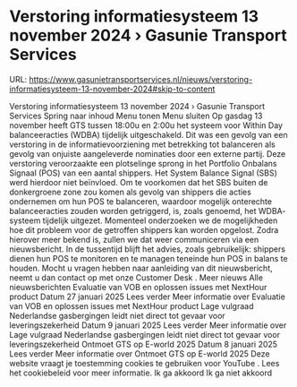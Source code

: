 # Verstoring informatiesysteem 13 november 2024 › Gasunie Transport Services

URL: https://www.gasunietransportservices.nl/nieuws/verstoring-informatiesysteem-13-november-2024#skip-to-content

Verstoring informatiesysteem 13 november 2024 › Gasunie Transport Services
Spring naar inhoud
Menu tonen
Menu sluiten
Op
gasdag
13 november heeft
GTS
tussen 18:00u en 2:00u het
systeem
voor Within Day balanceeracties (WDBA) tijdelijk uitgeschakeld. Dit was een gevolg van een verstoring in de informatievoorziening met betrekking tot balanceren als gevolg van onjuiste aangeleverde nominaties door een externe partij. Deze verstoring veroorzaakte een plotselinge sprong in het
Portfolio Onbalans Signaal
(POS) van een aantal shippers. Het System Balance Signal (SBS) werd hierdoor niet beïnvloed. Om te voorkomen dat het SBS buiten de
donkergroene zone
zou komen als gevolg van shippers die acties ondernemen om hun POS te balanceren, waardoor mogelijk onterechte balanceeracties zouden worden getriggerd, is, zoals genoemd, het WDBA-
systeem
tijdelijk uitgezet. Momenteel onderzoeken we de mogelijkheden hoe dit probleem voor de getroffen shippers kan worden opgelost. Zodra hierover meer bekend is, zullen we dat weer communiceren via een nieuwsbericht.
In de tussentijd blijft het advies, zoals gebruikelijk: shippers dienen hun POS te monitoren en te managen teneinde hun POS in balans te houden.
Mocht u vragen hebben naar aanleiding van dit nieuwsbericht, neemt u dan contact op met onze
Customer Desk
.
Meer nieuws
Alle nieuwsberichten
Evaluatie van VOB en oplossen issues met NextHour product
Datum
27 januari 2025
Lees verder
Meer informatie over Evaluatie van VOB en oplossen issues met NextHour product
Lage vulgraad Nederlandse gasbergingen leidt niet direct tot gevaar voor leveringszekerheid
Datum
9 januari 2025
Lees verder
Meer informatie over Lage vulgraad Nederlandse gasbergingen leidt niet direct tot gevaar voor leveringszekerheid
Ontmoet GTS op E-world 2025
Datum
8 januari 2025
Lees verder
Meer informatie over Ontmoet GTS op E-world 2025
Deze website vraagt je toestemming cookies te gebruiken voor
YouTube
. Lees het
cookiebeleid
voor meer informatie.
Ik ga akkoord
Ik ga niet akkoord
